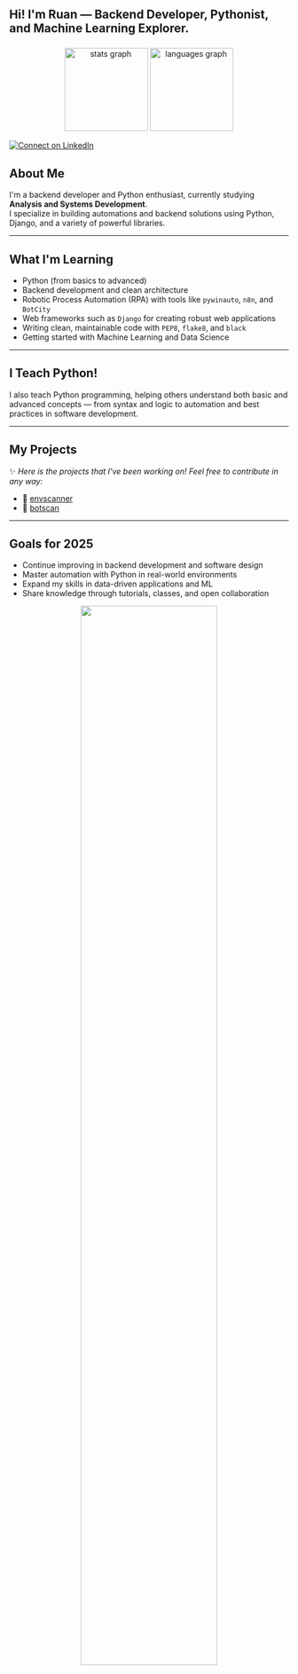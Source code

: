 <h2 align="left">Hi! I'm Ruan — Backend Developer, Pythonist, and Machine Learning Explorer.</h2>

###

<div align="center">
  <img src="https://github-readme-stats.vercel.app/api?username=ruanSTT&hide_title=false&hide_rank=false&show_icons=true&include_all_commits=true&count_private=true&disable_animations=false&theme=dark&locale=en&hide_border=false" height="150" alt="stats graph"  />
  <img src="https://github-readme-stats.vercel.app/api/top-langs?username=ruanSTT&locale=en&hide_title=false&layout=compact&card_width=320&langs_count=5&theme=dracula&hide_border=false" height="150" alt="languages graph"  />
</div>

[![Connect on LinkedIn](https://img.shields.io/badge/LinkedIn-blue?style=for-the-badge&logo=linkedin)](https://www.linkedin.com/in/ruan-machado-ab1484266/)

## About Me

I'm a backend developer and Python enthusiast, currently studying **Analysis and Systems Development**.  
I specialize in building automations and backend solutions using Python, Django, and a variety of powerful libraries.

---

## What I'm Learning

- Python (from basics to advanced)
- Backend development and clean architecture
- Robotic Process Automation (RPA) with tools like `pywinauto`, `n8n`, and `BotCity`
- Web frameworks such as `Django` for creating robust web applications
- Writing clean, maintainable code with `PEP8`, `flake8`, and `black`
- Getting started with Machine Learning and Data Science

---

## I Teach Python!

I also teach Python programming, helping others understand both basic and advanced concepts — from syntax and logic to automation and best practices in software development.

---

## My Projects

✨ *Here is the projects that I've been working on! Feel free to contribute in any way:*

- 🔗 [envscanner](https://github.com/ruanSTT/envscanner)
- 🔗 [botscan](https://github.com/ruanSTT/botscan)
---

## Goals for 2025

- Continue improving in backend development and software design  
- Master automation with Python in real-world environments  
- Expand my skills in data-driven applications and ML  
- Share knowledge through tutorials, classes, and open collaboration

<p align="center">
<img src="https://giffiles.alphacoders.com/219/219965.gif" width="70%" />
</p>
